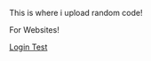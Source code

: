 This is where i upload random code!

For Websites!

<a href="https://techitallsa.github.io/randomcode/loginTest.html">Login Test</a>
